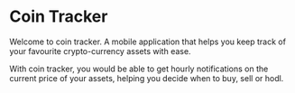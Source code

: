 # Coin Tracker

Welcome to coin tracker. A mobile application that helps you keep track of your favourite crypto-currency assets with ease. 


With coin tracker, you would be able to get hourly notifications on the current price of your assets, helping you decide when to buy, sell or hodl.